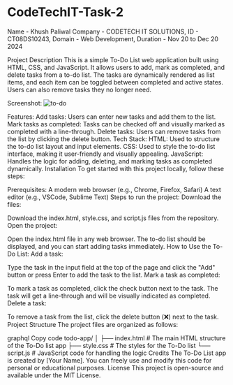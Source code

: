 # CodeTechIT-Task-2

Name - Khush Paliwal
Company - CODETECH IT SOLUTIONS,
ID - CT08DS10243,
Domain - Web Development,
Duration - Nov 20 to Dec 20 2024

Project Description
This is a simple To-Do List web application built using HTML, CSS, and JavaScript. It allows users to add, mark as completed, and delete tasks from a to-do list. The tasks are dynamically rendered as list items, and each item can be toggled between completed and active states. Users can also remove tasks they no longer need.

Screenshot:
![to-do](https://github.com/user-attachments/assets/78af2f75-f7f2-4690-85c6-aaa76771307a)

Features:
Add tasks: Users can enter new tasks and add them to the list.
Mark tasks as completed: Tasks can be checked off and visually marked as completed with a line-through.
Delete tasks: Users can remove tasks from the list by clicking the delete button.
Tech Stack:
HTML: Used to structure the to-do list layout and input elements.
CSS: Used to style the to-do list interface, making it user-friendly and visually appealing.
JavaScript: Handles the logic for adding, deleting, and marking tasks as completed dynamically.
Installation
To get started with this project locally, follow these steps:

Prerequisites:
A modern web browser (e.g., Chrome, Firefox, Safari)
A text editor (e.g., VSCode, Sublime Text)
Steps to run the project:
Download the files:

Download the index.html, style.css, and script.js files from the repository.
Open the project:

Open the index.html file in any web browser. The to-do list should be displayed, and you can start adding tasks immediately.
How to Use the To-Do List:
Add a task:

Type the task in the input field at the top of the page and click the "Add" button or press Enter to add the task to the list.
Mark a task as completed:

To mark a task as completed, click the check button next to the task. The task will get a line-through and will be visually indicated as completed.
Delete a task:

To remove a task from the list, click the delete button (❌) next to the task.
Project Structure
The project files are organized as follows:

graphql
Copy code
todo-app/
│
├── index.html       # The main HTML structure of the To-Do list app
├── style.css        # The styles for the To-Do list
└── script.js        # JavaScript code for handling the logic
Credits
The To-Do List app is created by [Your Name].
You can freely use and modify this code for personal or educational purposes.
License
This project is open-source and available under the MIT License.

